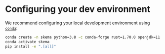 
# Configuring your dev environment

We recommend configuring your local development environment using [`conda`](https://docs.conda.io/en/latest/miniconda.html):

```bash
conda create -n skema python=3.8 -c conda-forge rust=1.70.0 openjdk=11 sbt=1.9.0 nodejs=18.15.0
conda activate skema
pip install -e ".[all]"
```